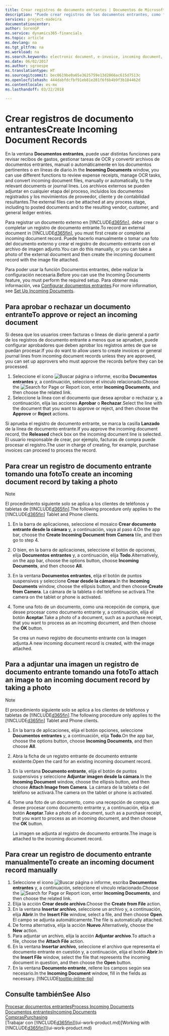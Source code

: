 ```yaml
---
title: Crear registros de documento entrantes | Documentos de Microsoft
description: "Puede crear registros de los documentos entrantes, como facturas electrónicas, y administrar las tareas de OCR, comercio electrónico e intercambio de documentos."
services: project-madeira
documentationcenter: 
author: SorenGP
ms.service: dynamics365-financials
ms.topic: article
ms.devlang: na
ms.tgt_pltfrm: na
ms.workload: na
ms.search.keywords: electronic document, e-invoice, incoming document, OCR, ecommerce, document exchange, import invoice
ms.date: 06/02/2017
ms.author: sgroespe
ms.translationtype: HT
ms.sourcegitcommit: bec0619be0a65e3625759e13d2866ac615d7513c
ms.openlocfilehash: 444dabfdcfbf91eb81e281f6f6b4b9f3b184462d
ms.contentlocale: es-mx
ms.lasthandoff: 03/22/2018

---
```

# <a name="create-incoming-document-records"></a><span data-ttu-id="73daa-103">Crear registros de documento entrantes</span><span class="sxs-lookup"><span data-stu-id="73daa-103">Create Incoming Document Records</span></span>
<span data-ttu-id="73daa-104">En la ventana **Documentos entrantes**, puede usar distintas funciones para revisar recibos de gastos, gestionar tareas de OCR y convertir archivos de documentos entrantes, manual o automáticamente en los documentos pertinentes o en líneas de diario.</span><span class="sxs-lookup"><span data-stu-id="73daa-104">In the **Incoming Documents** window, you can use different functions to review expense receipts, manage OCR tasks, and convert incoming document files, manually or automatically, to the relevant documents or journal lines.</span></span> <span data-ttu-id="73daa-105">Los archivos externos se pueden adjuntar en cualquier etapa del proceso, incluidos los documentos registrados y los movimientos de proveedor, cliente y de contabilidad resultantes.</span><span class="sxs-lookup"><span data-stu-id="73daa-105">The external files can be attached at any process stage, including to posted documents and to the resulting vendor, customer, and general ledger entries.</span></span>

<span data-ttu-id="73daa-106">Para registrar un documento externo en [!INCLUDE[d365fin](includes/d365fin_md.md)], debe crear o completar un registro de documento entrante.</span><span class="sxs-lookup"><span data-stu-id="73daa-106">To record an external document in [!INCLUDE[d365fin](includes/d365fin_md.md)], you must first create or complete an incoming document record.</span></span> <span data-ttu-id="73daa-107">Puede hacerlo manualmente o tomar una foto del documento externo y crear el registro de documento entrante con el archivo de imagen adjunto.</span><span class="sxs-lookup"><span data-stu-id="73daa-107">You can do this manually, or you can take a photo of the external document and then create the incoming document record with the image file attached.</span></span>

<span data-ttu-id="73daa-108">Para poder usar la función Documentos entrantes, debe realizar la configuración necesaria.</span><span class="sxs-lookup"><span data-stu-id="73daa-108">Before you can use the Incoming Documents feature, you must perform the required setup.</span></span> <span data-ttu-id="73daa-109">Para obtener más información, vea [Configurar documentos entrantes](across-how-setup-income-documents.md).</span><span class="sxs-lookup"><span data-stu-id="73daa-109">For more information, see [Set Up Incoming Documents](across-how-setup-income-documents.md).</span></span>

## <a name="to-approve-or-reject-an-incoming-document"></a><span data-ttu-id="73daa-110">Para aprobar o rechazar un documento entrante</span><span class="sxs-lookup"><span data-stu-id="73daa-110">To approve or reject an incoming document</span></span>
<span data-ttu-id="73daa-111">Si desea que los usuarios creen facturas o líneas de diario general a partir de los registros de documento entrante a menos que se aprueben, puede configurar aprobadores que deben aprobar los registros antes de que se puedan procesar.</span><span class="sxs-lookup"><span data-stu-id="73daa-111">If you do want to allow users to create invoices or general journal lines from incoming document records unless they are approved, you can set up approvers who must approve the records before they can be processed.</span></span>

1. <span data-ttu-id="73daa-112">Seleccione el icono ![Buscar página o informe](media/ui-search/search_small.png "icono Buscar página o informe"), escriba **Documentos entrantes** y, a continuación, seleccione el vínculo relacionado.</span><span class="sxs-lookup"><span data-stu-id="73daa-112">Choose the ![Search for Page or Report](media/ui-search/search_small.png "Search for Page or Report icon") icon, enter **Incoming Documents**, and then choose the related link.</span></span>
2. <span data-ttu-id="73daa-113">Seleccione la línea con el documento que desea aprobar o rechazar y, a continuación, elija las acciones **Aprobar** o **Rechazar**.</span><span class="sxs-lookup"><span data-stu-id="73daa-113">Select the line with the document that you want to approve or reject, and then choose the **Approve** or **Reject** actions.</span></span>

<span data-ttu-id="73daa-114">Si aprueba el registro de documento entrante, se marca la casilla **Lanzado** de la línea de documento entrante.</span><span class="sxs-lookup"><span data-stu-id="73daa-114">If you approve the incoming document record, the **Released** check box on the incoming document line is selected.</span></span> <span data-ttu-id="73daa-115">El usuario responsable de crear, por ejemplo, facturas de compra puede procesar el registro.</span><span class="sxs-lookup"><span data-stu-id="73daa-115">The user in charge of creating, for example, purchase invoices can proceed to process the record.</span></span>

## <a name="to-create-an-incoming-document-record-by-taking-a-photo"></a><span data-ttu-id="73daa-116">Para crear un registro de documento entrante tomando una foto</span><span class="sxs-lookup"><span data-stu-id="73daa-116">To create an incoming document record by taking a photo</span></span>
> [!NOTE]  
>   <span data-ttu-id="73daa-117">El procedimiento siguiente solo se aplica a los clientes de teléfonos y tabletas de [!INCLUDE[d365fin](includes/d365fin_md.md)].</span><span class="sxs-lookup"><span data-stu-id="73daa-117">The following procedure only applies to the [!INCLUDE[d365fin](includes/d365fin_md.md)] Tablet and Phone clients.</span></span>

1. <span data-ttu-id="73daa-118">En la barra de aplicaciones, seleccione el mosaico **Crear documento entrante desde la cámara** y, a continuación, vaya al paso 4.</span><span class="sxs-lookup"><span data-stu-id="73daa-118">On the app bar, choose the **Create Incoming Document from Camera** tile, and then go to step 4.</span></span>
2. <span data-ttu-id="73daa-119">O bien, en la barra de aplicaciones, seleccione el botón de opciones, elija **Documentos entrantes** y, a continuación, elija **Todo**.</span><span class="sxs-lookup"><span data-stu-id="73daa-119">Alternatively, on the app bar, choose the options button, choose **Incoming Documents**, and then choose **All**.</span></span>
3. <span data-ttu-id="73daa-120">En la ventana **Documentos entrantes**, elija el botón de puntos suspensivos y seleccione **Crear desde la cámara**.</span><span class="sxs-lookup"><span data-stu-id="73daa-120">In the **Incoming Documents** window, choose the ellipsis button, and then choose **Create from Camera**.</span></span> <span data-ttu-id="73daa-121">La cámara de la tableta o del teléfono se activará.</span><span class="sxs-lookup"><span data-stu-id="73daa-121">The camera on the tablet or phone is activated.</span></span>
4. <span data-ttu-id="73daa-122">Tome una foto de un documento, como una recepción de compra, que desee procesar como documento entrante y, a continuación, elija el botón **Aceptar**.</span><span class="sxs-lookup"><span data-stu-id="73daa-122">Take a photo of a document, such as a purchase receipt, that you want to process as an incoming document, and then choose the **OK** button.</span></span>

    <span data-ttu-id="73daa-123">Se crea un nuevo registro de documento entrante con la imagen adjunta.</span><span class="sxs-lookup"><span data-stu-id="73daa-123">A new incoming document record is created, with the image attached.</span></span>

## <a name="to-attach-an-image-to-an-incoming-document-record-by-taking-a-photo"></a><span data-ttu-id="73daa-124">Para a adjuntar una imagen un registro de documento entrante tomando una foto</span><span class="sxs-lookup"><span data-stu-id="73daa-124">To attach an image to an incoming document record by taking a photo</span></span>
> [!NOTE]  
>   <span data-ttu-id="73daa-125">El procedimiento siguiente solo se aplica a los clientes de teléfonos y tabletas de [!INCLUDE[d365fin](includes/d365fin_md.md)].</span><span class="sxs-lookup"><span data-stu-id="73daa-125">The following procedure only applies to the [!INCLUDE[d365fin](includes/d365fin_md.md)] Tablet and Phone clients.</span></span>

1. <span data-ttu-id="73daa-126">En la barra de aplicaciones, elija el botón opciones, seleccione **Documentos entrantes** y, a continuación, elija **Todo**.</span><span class="sxs-lookup"><span data-stu-id="73daa-126">On the app bar, choose the options button, choose **Incoming Documents**, and then choose **All**.</span></span>
2. <span data-ttu-id="73daa-127">Abra la ficha de un registro entrante de documento entrante existente.</span><span class="sxs-lookup"><span data-stu-id="73daa-127">Open the card for an existing incoming document record.</span></span>
3. <span data-ttu-id="73daa-128">En la ventana **Documento entrante**, elija el botón de puntos suspensivos y seleccione **Adjuntar imagen desde la cámara**.</span><span class="sxs-lookup"><span data-stu-id="73daa-128">In the **Incoming Document** window, choose the ellipsis button, and then choose **Attach Image from Camera**.</span></span> <span data-ttu-id="73daa-129">La cámara de la tableta o del teléfono se activará.</span><span class="sxs-lookup"><span data-stu-id="73daa-129">The camera on the tablet or phone is activated.</span></span>
4. <span data-ttu-id="73daa-130">Tome una foto de un documento, como una recepción de compra, que desee procesar como documento entrante y, a continuación, elija el botón **Aceptar**.</span><span class="sxs-lookup"><span data-stu-id="73daa-130">Take a photo of a document, such as a purchase receipt, that you want to process as an incoming document, and then choose the **OK** button.</span></span>

    <span data-ttu-id="73daa-131">La imagen se adjunta al registro de documento entrante.</span><span class="sxs-lookup"><span data-stu-id="73daa-131">The image is attached to the incoming document record.</span></span>

## <a name="to-create-an-incoming-document-record-manually"></a><span data-ttu-id="73daa-132">Para crear un registro de documento entrante manualmente</span><span class="sxs-lookup"><span data-stu-id="73daa-132">To create an incoming document record manually</span></span>
1. <span data-ttu-id="73daa-133">Seleccione el icono ![Buscar página o informe](media/ui-search/search_small.png "icono Buscar página o informe"), escriba **Documentos entrantes** y, a continuación, seleccione el vínculo relacionado.</span><span class="sxs-lookup"><span data-stu-id="73daa-133">Choose the ![Search for Page or Report](media/ui-search/search_small.png "Search for Page or Report icon") icon, enter **Incoming Documents**, and then choose the related link.</span></span>
2. <span data-ttu-id="73daa-134">Elija la acción **Crear desde archivo**.</span><span class="sxs-lookup"><span data-stu-id="73daa-134">Choose the **Create from File** action.</span></span>  
3. <span data-ttu-id="73daa-135">En la ventana **Insertar archivo**, seleccione un archivo y, a continuación, elija **Abrir**.</span><span class="sxs-lookup"><span data-stu-id="73daa-135">In the **Insert File** window, select a file, and then choose **Open**.</span></span> <span data-ttu-id="73daa-136">El campo se adjunta automáticamente.</span><span class="sxs-lookup"><span data-stu-id="73daa-136">The file is automatically attached.</span></span>
4. <span data-ttu-id="73daa-137">De forma alternativa, elija la acción **Nuevo**.</span><span class="sxs-lookup"><span data-stu-id="73daa-137">Alternatively, choose the **New** action.</span></span>
5. <span data-ttu-id="73daa-138">Para adjuntar un archivo, elija la acción **Adjuntar archivo**.</span><span class="sxs-lookup"><span data-stu-id="73daa-138">To attach a file, choose the **Attach File** action.</span></span>
6. <span data-ttu-id="73daa-139">En la ventana **Insertar archivo**, seleccione el archivo que representa el documento entrante en cuestión y, a continuación, elija el botón **Abrir**.</span><span class="sxs-lookup"><span data-stu-id="73daa-139">In the **Insert File** window, select the file that represents the incoming document in question, and then choose the **Open** button.</span></span>
7. <span data-ttu-id="73daa-140">En la ventana **Documento entrante**, rellene los campos según sea necesario.</span><span class="sxs-lookup"><span data-stu-id="73daa-140">In the **Incoming Document** window, fill in the fields as necessary.</span></span> [!INCLUDE[tooltip-inline-tip](includes/tooltip-inline-tip_md.md)]

## <a name="see-also"></a><span data-ttu-id="73daa-141">Consulte también</span><span class="sxs-lookup"><span data-stu-id="73daa-141">See Also</span></span>
[<span data-ttu-id="73daa-142">Procesar documentos entrantes</span><span class="sxs-lookup"><span data-stu-id="73daa-142">Process Incoming Documents</span></span>](across-process-income-documents.md)  
[<span data-ttu-id="73daa-143">Documentos entrantes</span><span class="sxs-lookup"><span data-stu-id="73daa-143">Incoming Documents</span></span>](across-income-documents.md)  
[<span data-ttu-id="73daa-144">Compras</span><span class="sxs-lookup"><span data-stu-id="73daa-144">Purchasing</span></span>](purchasing-manage-purchasing.md)  
<span data-ttu-id="73daa-145">[Trabajar con [!INCLUDE[d365fin](includes/d365fin_md.md)]](ui-work-product.md)</span><span class="sxs-lookup"><span data-stu-id="73daa-145">[Working with [!INCLUDE[d365fin](includes/d365fin_md.md)]](ui-work-product.md)</span></span>


